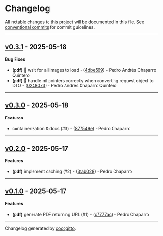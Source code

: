 # Changelog
All notable changes to this project will be documented in this file. See [conventional commits](https://www.conventionalcommits.org/) for commit guidelines.

- - -
## [v0.3.1](https://github.com/PChaparro/serpentarius/compare/0248073d20abf7596b904d65ac3d0331328ccdf6..v0.3.1) - 2025-05-18
#### Bug Fixes
- **(pdf)** :bug: wait for all images to load - ([4dbe569](https://github.com/PChaparro/serpentarius/commit/4dbe5692b7717706d0bcf4e08536f454fbfe3c28)) - Pedro Andrés Chaparro Quintero
- **(pdf)** :bug: handle nil pointers correctly when converting request object to DTO - ([0248073](https://github.com/PChaparro/serpentarius/commit/0248073d20abf7596b904d65ac3d0331328ccdf6)) - Pedro Andrés Chaparro Quintero

- - -

## [v0.3.0](https://github.com/PChaparro/serpentarius/compare/877549eb779962b50fed552b4f52440a1b0c197a..v0.3.0) - 2025-05-18
#### Features
- containerization & docs (#3) - ([877549e](https://github.com/PChaparro/serpentarius/commit/877549eb779962b50fed552b4f52440a1b0c197a)) - Pedro Chaparro

- - -

## [v0.2.0](https://github.com/PChaparro/serpentarius/compare/3fab028dbe6727cd94bdaa2f66a2d69af721c755..v0.2.0) - 2025-05-17
#### Features
- **(pdf)** implement caching (#2) - ([3fab028](https://github.com/PChaparro/serpentarius/commit/3fab028dbe6727cd94bdaa2f66a2d69af721c755)) - Pedro Chaparro

- - -

## [v0.1.0](https://github.com/PChaparro/serpentarius/compare/276a5fb3354da77bf4ce7703ef3bebf2dc2d5270..v0.1.0) - 2025-05-17
#### Features
- **(pdf)** generate PDF returning URL (#1) - ([c7777ac](https://github.com/PChaparro/serpentarius/commit/c7777ac1c754e7f110fcc1872c6e62acba98ec34)) - Pedro Chaparro

- - -

Changelog generated by [cocogitto](https://github.com/cocogitto/cocogitto).